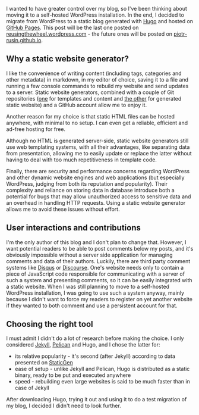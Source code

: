 I wanted to have greater control over my blog, so I've been thinking about moving it to a self-hosted WordPress installation. In the end, I decided to migrate from WordPress to a static blog generated with [Hugo][1] and hosted on [GitHub Pages][2]. This post will be the last one posted on [reusingthewheel.wordpress.com][3] - the future ones will be posted on [piotr-rusin.github.io][4].

[1]: https://gohugo.io/
[2]: https://pages.github.com/
[3]: https://reusingthewheel.wordpress.com/
[4]: https://piotr-rusin.github.io

<!--more-->

## Why a static website generator?

I like the convenience of writing content (including tags, categories and other metadata) in markdown, in my editor of choice, saving it to a file and running a few console commands to rebuild my website and send updates to a server. Static website generators, combined with a couple of Git repositories ([one][5] for templates and content and [the other][6] for generated static website) and a GitHub account allow me to enjoy it.

[5]: https://github.com/piotr-rusin/reusingthewheel
[6]: https://github.com/piotr-rusin/piotr-rusin.github.io

Another reason for my choice is that static HTML files can be hosted anywhere, with minimal to no setup. I can even get a reliable, efficient and ad-free hosting for free.

Although no HTML is generated server-side, static website generators still use web templating systems, with all their advantages, like separating data from presentation, allowing me to easily update or replace the latter without having to deal with too much repetitiveness in template code.

Finally, there are security and performance concerns regarding WordPress and other dynamic website engines and web applications (but especially WordPress, judging from both its reputation and popularity). Their complexity and reliance on storing data in database introduce both a potential for bugs that may allow unauthorized access to sensitive data and an overhead in handling HTTP requests. Using a static website generator allows me to avoid these issues without effort.

## User interactions and contributions

I'm the only author of this blog and I don't plan to change that. However, I want potential readers to be able to post comments below my posts, and it's obviously impossible without a server side application for managing comments and data of their authors. Luckily, there are third party comment systems like [Disqus][7] or [Discourse][8]. One's website needs only to contain a piece of JavaScript code responsible for communicating with a server of such a system and presenting comments, so it can be easily integrated with a static website. When I was still planning to move to a self-hosted WordPress installation, I was going to use such a system anyway, mainly because I didn't want to force my readers to register on yet another website if they wanted to both comment and use a persistent account for that.

[7]: https://disqus.com/
[8]: https://www.discourse.org/

## Choosing the right tool

I must admit I didn't do a lot of research before making the choice. I only considered [Jekyll][9], [Pelican][10] and Hugo, and I chose the latter for:

* its relative popularity - it's second (after Jekyll) according to data presented on [StaticGen][11]
* ease of setup - unlike Jekyll and Pelican, Hugo is distributed as a static binary, ready to be put and executed anywhere
* speed - rebuilding even large websites is said to be much faster than in case of Jekyll

After downloading Hugo, trying it out and using it to do a test migration of my blog, I decided I didn't need to look further.

[9]: https://jekyllrb.com/
[10]: https://github.com/getpelican/pelican
[11]: https://www.staticgen.com/

